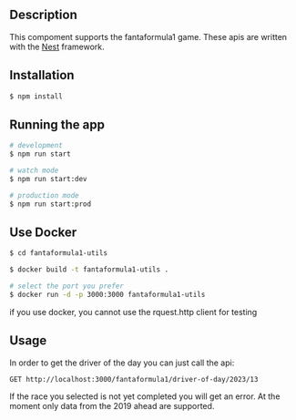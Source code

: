 ## Description

This compoment supports the fantaformula1 game. These apis are written with the [Nest](https://github.com/nestjs/nest) framework.

## Installation

```bash
$ npm install
```

## Running the app

```bash
# development
$ npm run start

# watch mode
$ npm run start:dev

# production mode
$ npm run start:prod
```

## Use Docker

```bash
$ cd fantaformula1-utils

$ docker build -t fantaformula1-utils .

# select the port you prefer
$ docker run -d -p 3000:3000 fantaformula1-utils
```

if you use docker, you cannot use the rquest.http client for testing

## Usage

In order to get the driver of the day you can just call the api:

```
GET http://localhost:3000/fantaformula1/driver-of-day/2023/13
```

If the race you selected is not yet completed you will get an error. At the moment only data from the 2019 ahead are supported.
